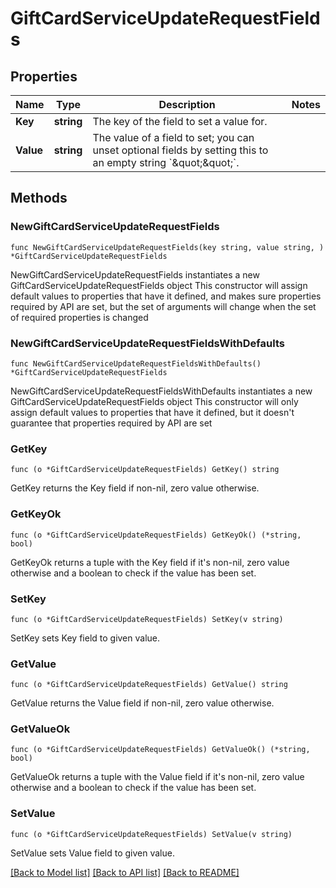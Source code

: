 # GiftCardServiceUpdateRequestFields

## Properties

Name | Type | Description | Notes
------------ | ------------- | ------------- | -------------
**Key** | **string** | The key of the field to set a value for. | 
**Value** | **string** | The value of a field to set; you can unset optional fields by setting this to an empty string &#x60;\&quot;\&quot;&#x60;. | 

## Methods

### NewGiftCardServiceUpdateRequestFields

`func NewGiftCardServiceUpdateRequestFields(key string, value string, ) *GiftCardServiceUpdateRequestFields`

NewGiftCardServiceUpdateRequestFields instantiates a new GiftCardServiceUpdateRequestFields object
This constructor will assign default values to properties that have it defined,
and makes sure properties required by API are set, but the set of arguments
will change when the set of required properties is changed

### NewGiftCardServiceUpdateRequestFieldsWithDefaults

`func NewGiftCardServiceUpdateRequestFieldsWithDefaults() *GiftCardServiceUpdateRequestFields`

NewGiftCardServiceUpdateRequestFieldsWithDefaults instantiates a new GiftCardServiceUpdateRequestFields object
This constructor will only assign default values to properties that have it defined,
but it doesn't guarantee that properties required by API are set

### GetKey

`func (o *GiftCardServiceUpdateRequestFields) GetKey() string`

GetKey returns the Key field if non-nil, zero value otherwise.

### GetKeyOk

`func (o *GiftCardServiceUpdateRequestFields) GetKeyOk() (*string, bool)`

GetKeyOk returns a tuple with the Key field if it's non-nil, zero value otherwise
and a boolean to check if the value has been set.

### SetKey

`func (o *GiftCardServiceUpdateRequestFields) SetKey(v string)`

SetKey sets Key field to given value.


### GetValue

`func (o *GiftCardServiceUpdateRequestFields) GetValue() string`

GetValue returns the Value field if non-nil, zero value otherwise.

### GetValueOk

`func (o *GiftCardServiceUpdateRequestFields) GetValueOk() (*string, bool)`

GetValueOk returns a tuple with the Value field if it's non-nil, zero value otherwise
and a boolean to check if the value has been set.

### SetValue

`func (o *GiftCardServiceUpdateRequestFields) SetValue(v string)`

SetValue sets Value field to given value.



[[Back to Model list]](../README.md#documentation-for-models) [[Back to API list]](../README.md#documentation-for-api-endpoints) [[Back to README]](../README.md)


